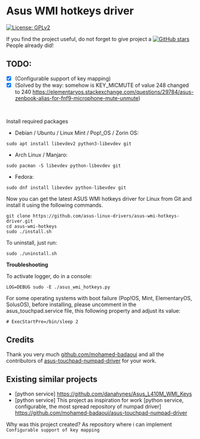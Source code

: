 # Asus WMI hotkeys driver

[![License: GPLv2](https://img.shields.io/badge/License-GPL_v2-blue.svg)](https://www.gnu.org/licenses/old-licenses/gpl-2.0.en.html)

If you find the project useful, do not forget to give project a [![GitHub stars](https://img.shields.io/github/stars/asus-linux-drivers/asus-wmi-hotkeys-driver.svg?style=flat-square)](https://github.com/asus-linux-drivers/asus-wmi-hotkeys-driver/stargazers) People already did!

## TODO:

- [x] (Configurable support of key mapping)
- [x] (Solved by the way: somehow is KEY_MICMUTE of value 248 changed to 240 https://elementaryos.stackexchange.com/questions/29784/asus-zenbook-alias-for-fnf9-microphone-mute-unmute)

<br/>

Install required packages

- Debian / Ubuntu / Linux Mint / Pop!_OS / Zorin OS:
```
sudo apt install libevdev2 python3-libevdev git
```

- Arch Linux / Manjaro:
```
sudo pacman -S libevdev python-libevdev git
```

- Fedora:
```
sudo dnf install libevdev python-libevdev git
```

Now you can get the latest ASUS WMI hotkeys driver for Linux from Git and install it using the following commands.
```
git clone https://github.com/asus-linux-drivers/asus-wmi-hotkeys-driver.git
cd asus-wmi-hotkeys
sudo ./install.sh
```

To uninstall, just run:
```
sudo ./uninstall.sh
```

**Troubleshooting**

To activate logger, do in a console:
```
LOG=DEBUG sudo -E ./asus_wmi_hotkeys.py
```

For some operating systems with boot failure (Pop!OS, Mint, ElementaryOS, SolusOS), before installing, please uncomment in the asus_touchpad.service file, this following property and adjust its value:
```
# ExecStartPre=/bin/sleep 2
```

## Credits

Thank you very much [github.com/mohamed-badaoui](github.com/mohamed-badaoui) and all the contributors of [asus-touchpad-numpad-driver](https://github.com/mohamed-badaoui/asus-touchpad-numpad-driver) for your work.

## Existing similar projects

- [python service] https://github.com/danahynes/Asus_L410M_WMI_Keys
- [python service] This project as inspiration for work [python service, configurable, the most spread repository of numpad driver] https://github.com/mohamed-badaoui/asus-touchpad-numpad-driver

Why was this project created? As repository where i can implement ```Configurable support of key mapping```
